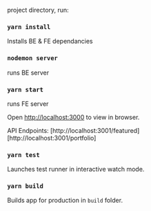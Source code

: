 project directory, run:

### `yarn install`
Installs BE & FE dependancies

### `nodemon server`
runs BE server

### `yarn start`
runs FE server

Open [http://localhost:3000](http://localhost:3000) to view in browser.

API Endpoints:
[http://localhost:3001/featured]
[http://localhost:3001/portfolio]

### `yarn test`
Launches test runner in interactive watch mode.

### `yarn build`
Builds app for production in `build` folder.